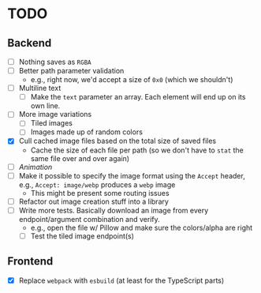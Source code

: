 # TODO

## Backend

- [ ] Nothing saves as `RGBA`
- [ ] Better path parameter validation
  - e.g., right now, we'd accept a size of `0x0` (which we shouldn't)
- [ ] Multiline text
  - [ ] Make the `text` parameter an array. Each element will end up on its own line.
- [ ] More image variations
  - [ ] Tiled images
  - [ ] Images made up of random colors
- [x] Cull cached image files based on the total size of saved files
  - Cache the size of each file per path (so we don't have to `stat` the same file over and over again)
- [ ] _Animation_
- [ ] Make it possible to specify the image format using the `Accept` header, e.g., `Accept: image/webp` produces a `webp` image
  - This might be present some routing issues
- [ ] Refactor out image creation stuff into a library
- [ ] Write more tests. Basically download an image from every endpoint/argument combination and verify.
  - e.g., open the file w/ Pillow and make sure the colors/alpha are right
  - [ ] Test the tiled image endpoint(s)

## Frontend

- [x] Replace `webpack` with `esbuild` (at least for the TypeScript parts)
